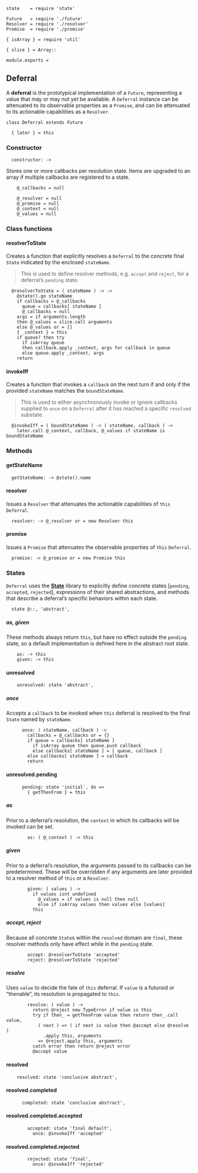     state    = require 'state'

    Future   = require './future'
    Resolver = require './resolver'
    Promise  = require './promise'

    { isArray } = require 'util'

    { slice } = Array::

    module.exports =



## Deferral

A **deferral** is the prototypical implementation of a `Future`, representing a
value that may or may not yet be available. A `Deferral` instance can be
attenuated to its observable properties as a `Promise`, and can be attenuated
to its actionable capabilities as a `Resolver`.

    class Deferral extends Future

      { later } = this


### Constructor

      constructor: ->

Stores one or more callbacks per resolution state. Items are upgraded to an
array if multiple callbacks are registered to a state.

        @_callbacks = null

        @_resolver = null
        @_promise = null
        @_context = null
        @_values = null



### Class functions


#### resolverToState

Creates a function that explicitly resolves a `Deferral` to the concrete final
`State` indicated by the enclosed `stateName`.

> This is used to define resolver methods, e.g. `accept` and `reject`, for a
  deferral’s `pending` state.

      @resolverToState = ( stateName ) -> ->
        @state().go stateName
        if callbacks = @_callbacks
          queue = callbacks[ stateName ]
          @_callbacks = null
        args = if arguments.length
        then @_values = slice.call arguments
        else @_values or = []
        { _context } = this
        if queue? then try
          if isArray queue
          then callback.apply _context, args for callback in queue
          else queue.apply _context, args
        return


#### invokeIff

Creates a function that invokes a `callback` on the next turn if and only if
the provided `stateName` matches the `boundStateName`.

> This is used to either asynchronously invoke or ignore callbacks supplied to
  `once` on a `Deferral` after it has reached a specific `resolved` substate.

      @invokeIff = ( boundStateName ) -> ( stateName, callback ) ->
        later.call @_context, callback, @_values if stateName is boundStateName



### Methods


#### getStateName

      getStateName: -> @state().name


#### resolver

Issues a `Resolver` that attenuates the actionable capabilities of `this`
`Deferral`.

      resolver: -> @_resolver or = new Resolver this


#### promise

Issues a `Promise` that attenuates the observable properties of `this`
`Deferral`.

      promise: -> @_promise or = new Promise this



### States

`Deferral` uses the **[State][]** library to explicitly define concrete states
[`pending`, `accepted`, `rejected`], expressions of their shared abstractions,
and methods that describe a deferral’s specific behaviors within each state.

      state @::, 'abstract',


##### as, given

These methods always return `this`, but have no effect outside the `pending`
state, so a default implementation is defined here in the abstract root state.

        as: -> this
        given: -> this


#### unresolved

        unresolved: state 'abstract',

##### once

Accepts a `callback` to be invoked when `this` deferral is resolved to the
final `State` named by `stateName`.

          once: ( stateName, callback ) ->
            callbacks = @_callbacks or = {}
            if queue = callbacks[ stateName ]
              if isArray queue then queue.push callback
              else callbacks[ stateName ] = [ queue, callback ]
            else callbacks[ stateName ] = callback
            return


#### unresolved.pending

          pending: state 'initial', do =>
            { getThenFrom } = this

##### as

Prior to a deferral’s resolution, the `context` in which its callbacks will be
invoked can be set.

            as: ( @_context ) -> this

##### given

Prior to a deferral’s resolution, the arguments passed to its callbacks can be
predetermined. These will be overridden if any arguments are later provided to
a resolver method of `this` or a `Resolver`.

            given: ( values ) ->
              if values isnt undefined
                @_values = if values is null then null
                else if isArray values then values else [values]
              this

##### accept, reject

Because all concrete `State`s within the `resolved` domain are `final`, these
resolver methods only have effect while in the `pending` state.

            accept: @resolverToState 'accepted'
            reject: @resolverToState 'rejected'

##### resolve

Uses `value` to decide the fate of `this` deferral. If `value` is a futuroid or
“thenable”, its resolution is propagated to `this`.

            resolve: ( value ) ->
              return @reject new TypeError if value is this
              try if then_ = getThenFrom value then return then_.call value,
                ( next ) => ( if next is value then @accept else @resolve )
                  .apply this, arguments
                => @reject.apply this, arguments
              catch error then return @reject error
              @accept value


#### resolved

        resolved: state 'conclusive abstract',


#### resolved.completed

          completed: state 'conclusive abstract',


#### resolved.completed.accepted

            accepted: state 'final default',
              once: @invokeIff 'accepted'


#### resolved.completed.rejected

            rejected: state 'final',
              once: @invokeIff 'rejected'




[State]: http://statejs.org/
